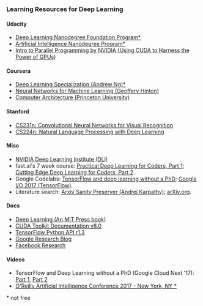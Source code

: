 ### Learning Resources for Deep Learning

#### Udacity
* [Deep Learning Nanodegree Foundation Program*](https://www.udacity.com/course/deep-learning-nanodegree-foundation--nd101)  
* [Artificial Intelligence Nanodegree Program*](https://www.udacity.com/ai)  
* [Intro to Parallel Programming by NVIDIA (Using CUDA to Harness the Power of GPUs)](https://www.udacity.com/course/intro-to-parallel-programming--cs344)  

#### Coursera
* [Deep Learning Specialization (Andrew Ng)*](https://www.coursera.org/specializations/deep-learning)  
* [Neural Networks for Machine Learning (Geoffery Hinton)](https://www.coursera.org/learn/neural-networks)  
* [Computer Architecture (Princeton University)](https://www.coursera.org/learn/comparch/)

#### Stanford
* [CS231n: Convolutional Neural Networks for Visual Recognition](http://cs231n.stanford.edu)  
* [CS224n: Natural Language Processing with Deep Learning](http://web.stanford.edu/class/cs224n/)

#### Misc
* [NVIDIA Deep Learning Institute (DLI)](https://www.nvidia.com/en-us/deep-learning-ai/education/)  
* fast.ai's 7 week course: [Practical Deep Learning for Coders, Part 1](http://course.fast.ai);  [Cutting Edge Deep Learning for Coders, Part 2](http://course.fast.ai/part2.html).  
* Google Codelabs:  [TensorFlow and deep learning without a PhD](https://codelabs.developers.google.com/codelabs/cloud-tensorflow-mnist/index.html);  [Google I/O 2017 (TensorFlow)](https://codelabs.developers.google.com/io2017?cat=TensorFlow).  
* Literature search:  [Arxiv Sanity Preserver (Andrej Karpathy)](http://www.arxiv-sanity.com);  [arXiv.org](https://arxiv.org).


#### Docs
* [Deep Learning (An MIT Press book)](http://www.deeplearningbook.org)
* [CUDA Toolkit Documentation v8.0](http://docs.nvidia.com/cuda/#axzz4rctRHpwH)  
* [TensorFlow Python API r1.3](https://www.tensorflow.org/api_docs/python/)
* [Google Research Blog](https://research.googleblog.com/)  
* [Facebook Research](https://research.fb.com/)

#### Videos
* TensorFlow and Deep Learning without a PhD (Google Cloud Next '17): [Part 1](https://www.youtube.com/watch?v=u4alGiomYP4), [Part 2](https://www.youtube.com/watch?v=fTUwdXUFfI8)  
* [O'Reilly Artificial Intelligence Conference 2017 -  New York, NY *](https://www.safaribooksonline.com/library/view/oreilly-artificial-intelligence/9781491976289/)  



\* not free
